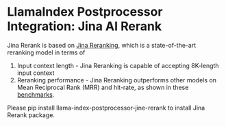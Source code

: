 # LlamaIndex Postprocessor Integration: Jina AI Rerank
Jina Rerank is based on [Jina Reranking](), which is a state-of-the-art reranking model in terms of
1. Input context length - Jina Reranking is capable of accepting 8K-length input context
2. Reranking performance - Jina Reranking outperforms other models on Mean Reciprocal Rank (MRR) and hit-rate, as shown in these [benchmarks]().   

Please pip install llama-index-postprocessor-jine-rerank to install Jina Rerank package.